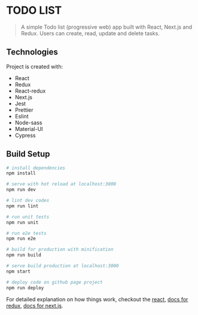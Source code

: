 # TODO LIST

> A simple Todo list (progressive web) app built with React, Next.js and Redux. Users can create, read, update and delete tasks.

## Technologies

Project is created with:

- React
- Redux
- React-redux
- Next.js
- Jest
- Prettier
- Eslint
- Node-sass
- Material-UI
- Cypress

## Build Setup

```bash
# install dependencies
npm install

# serve with hot reload at localhost:3000
npm run dev

# lint dev codes
npm run lint

# run unit tests
npm run unit

# run e2e tests
npm run e2e

# build for production with minification
npm run build

# serve build production at localhost:3000
npm start

# deploy code on github page project
npm run deploy
```

For detailed explanation on how things work, checkout the [react](https://reactjs.org), [docs for redux](https://redux.js.org/), [docs for next.js](https://nextjs.org/).
